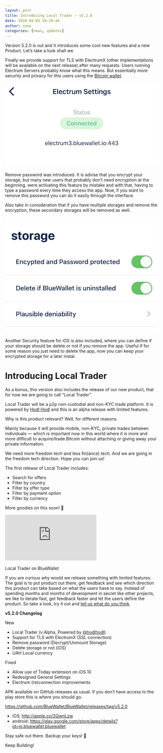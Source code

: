 ```yaml
---
layout: post
title: Introducing Local Trader — v5.2.0
date: 2020-04-03 18:29:44
author: nuno
categories: [news, updates]
---
```

Version 5.2.0 is out and it introduces some cool new features and a new Product. Let’s take a look shall we.

Finally we provide support for TLS with ElectrumX (other implementations will be available on the next release) after many requests. Users running Electrum Servers probably know what this means. But essentially more security and privacy for this users using the [Bitcoin wallet](https://bluewallet.io/).

![](/uploads/blog/1_PLxkIoqqPaOh9ppT9_sKmg.jpeg)

Remove password was introduced. It is advise that you encrypt your storage, but many new users that probably don’t need encryption at the beginning, were activating this feature by mistake and with that, having to type a password every time they access the app. Now, if you want to remove this password you can do it easily through the interface.

Also take in consideration that if you have multiple storages and remove the encryption, these secondary storages will be removed as well.

![](/uploads/blog/1_A7Xl06wiAKH6WOpASX41MA.jpeg)

Another Security feature for iOS is also included, where you can define if your storage should be delete or not if you remove the app. Useful if for some reason you just need to delete the app, now you can keep your encrypted storage for a later instal.

# Introducing Local Trader

As a bonus, this version also includes the release of our new product, that for now we are going to call “Local Trader”.

Local Trader will be a p2p non-custodial and non-KYC trade platform. It is powered by [Hodl Hodl](https://hodlhodl.com/) and this is an alpha release with limited features.

Why is this product relevant? Well, for different reasons.

Mainly because it will provide mobile, non-KYC, private trades between individuals — which is important now in this world where it is more and more difficult to acquire/trade Bitcoin without attaching or giving away your private information.

We need more freedom tech and less fin(ance) tech. And we are going in the freedom tech direction. Hope you can join us!

The first release of Local Trader includes:

- Search for offers
- Filter by country
- Filter by offer type
- Filter by payment option
- Filter by currency

More goodies on this soon! 🤯

<div class="videoWrapper">
	<iframe src="https://www.youtube.com/embed/fBqfOwIisek?autoplay=0&amp;showinfo=0&amp;rel=0&amp;modestbranding=1&amp;playsinline=1" frameborder="0" allowfullscreen uk-responsive uk-video="automute: true"></iframe>
</div>


Local Trader on BlueWallet

If you are curious why would we release something with limited features. The goal is to put product out there, get feedback and see which direction this product can take based on what the users have to say. Instead of spending months and months of development in secret like other projects, we like to iterate fast, get feedback faster and let the users define the product. So take a look, try it out and [tell us what do you think](https://t.me/bluewallet).

**v5.2.0 Changelog**

New
- Local Trader (v.Alpha, Powered by [@hodlhodl](http://twitter.com/hodlhodl))
- Support for TLS with ElectrumX (SSL connection)
- Remove password (Decrypt/Unmount Storage)
- Delete storage or not (iOS)
- UAH Local currency

Fixed
- Allow use of Today extension on iOS 10
- Redesigned General Settings
- Electrum (re)connection improvements

APK available on GitHub releases as usual. If you don’t have access to the play store this is where you should go.

<https://github.com/BlueWallet/BlueWallet/releases/tag/v5.2.0>

- iOS: <http://apple.co/2QwnLzw>
- android: <https://play.google.com/store/apps/details?id=io.bluewallet.bluewallet>

Stay safe out there. Backup your keys! 💙

Keep Building!